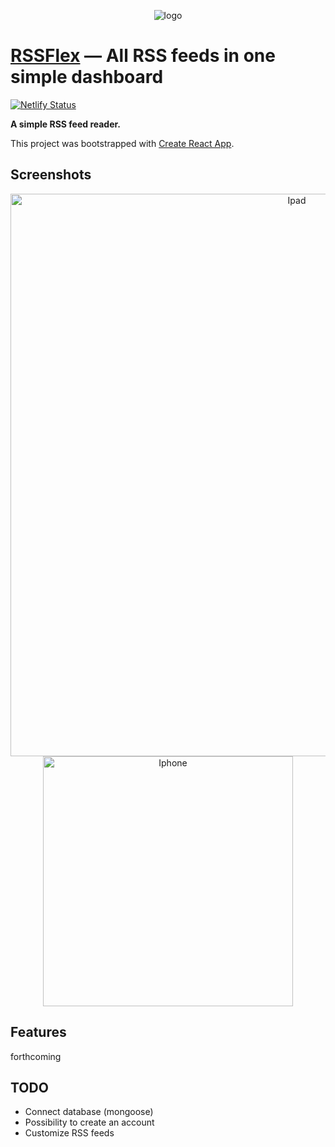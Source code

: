 <p align="center">
<img src="https://image.noelshack.com/fichiers/2019/18/2/1556645015-logo-readme.jpg" alt="logo" title="logo" />
</p>

# [RSSFlex](https://rssflex.netlify.com) — All RSS feeds in one simple dashboard

[![Netlify Status](https://api.netlify.com/api/v1/badges/edfb2794-7483-445a-8454-0509efc7d580/deploy-status)](https://app.netlify.com/sites/rssflex/deploys)

**A simple RSS feed reader.**

<p>This project was bootstrapped with <a href="https://github.com/facebook/create-react-app">Create React App</a>.</p>

## Screenshots
<p align="center">
<img src="https://image.noelshack.com/fichiers/2019/18/2/1556645827-ipad.jpg" alt="Ipad" width="900" />
<img src="https://image.noelshack.com/fichiers/2019/18/2/1556645736-iphone.jpg" alt="Iphone" width="400"/>
</p>

## Features
forthcoming

## TODO
- Connect database (mongoose)
- Possibility to create an account
- Customize RSS feeds